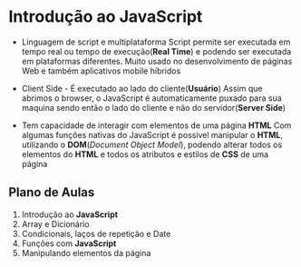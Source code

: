 # Introdução ao JavaScript
* Linguagem de script e multiplataforma
Script permite ser executada em tempo real ou tempo de execução(**Real Time**) e podendo ser executada em plataformas diferentes. Muito usado no desenvolvimento de páginas Web e também aplicativos mobile híbridos

* Client Side - É executado ao lado do cliente(**Usuário**)
Assim que abrimos o browser, o JavaScript é automaticamente puxado para sua maquina sendo então o lado do cliente e não do servidor(**Server Side**)

* Tem capacidade de interagir com elementos de uma página **HTML**
Com algumas funções nativas do JavaScript é possivel manipular o **HTML**, utilizando o **DOM**(*Document Object Model*), podendo alterar todos os elementos do **HTML** e todos os atributos e estilos de **CSS** de uma página

## Plano de Aulas
1. Introdução ao **JavaScript**
2. Array e Dicionário
3. Condicionais, laços de repetição e Date
4. Funções com **JavaScript**
5. Manipulando elementos da página